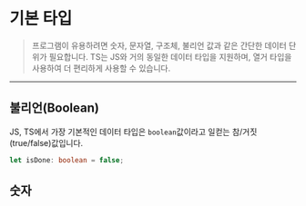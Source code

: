 # 기본 타입

> 프로그램이 유용하려면 숫자, 문자열, 구조체, 불리언 값과 같은 간단한 데이터 단위가 필요합니다. TS는 JS와 거의 동일한 데이터 타입을 지원하며, 열거 타입을 사용하여 더 편리하게 사용할 수 있습니다.

<hr />

## 불리언(Boolean)

JS, TS에서 가장 기본적인 데이터 타입은 `boolean`값이라고 일컫는 참/거짓(true/false)값입니다.

```ts
let isDone: boolean = false;
```

## 숫자
